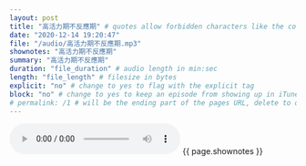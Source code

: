 ```yaml
---
layout: post
title: "高活力期不反應期" # quotes allow forbidden characters like the colon
date: "2020-12-14 19:20:47"
file: "/audio/高活力期不反應期.mp3"
shownotes: "高活力期不反應期"
summary: "高活力期不反應期"
duration: "file_duration" # audio length in min:sec
length: "file_length" # filesize in bytes
explicit: "no" # change to yes to flag with the explicit tag
block: "no" # change to yes to keep an episode from showing up in iTunes
# permalink: /1 # will be the ending part of the pages URL, delete to default to the title
---
```


<audio controls>
<source src="{{site.url}}{{site.baseurl}}{{ page.file }}" type="audio/x-mp3">
Your browser does not support the audio element.
</audio>
{{ page.shownotes }}
